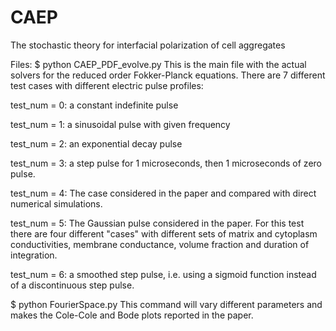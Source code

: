 # CAEP
The stochastic theory for interfacial polarization of cell aggregates

Files: 
$ python CAEP_PDF_evolve.py
This is the main file with the actual solvers for the reduced order Fokker-Planck equations. 
There are 7 different test cases with different electric pulse profiles:

test_num = 0: a constant indefinite pulse

test_num = 1: a sinusoidal pulse with given frequency

test_num = 2: an exponential decay pulse

test_num = 3: a step pulse for 1 microseconds, then 1 microseconds of zero pulse.

test_num = 4: The case considered in the paper and compared with direct numerical simulations.

test_num = 5: The Gaussian pulse considered in the paper. For this test there are four different "cases" with different sets of matrix and cytoplasm conductivities, membrane conductance, volume fraction and duration of integration.

test_num = 6: a smoothed step pulse, i.e. using a sigmoid function instead of a discontinuous step pulse.



$ python FourierSpace.py
This command will vary different parameters and makes the Cole-Cole and Bode plots reported in the paper.
